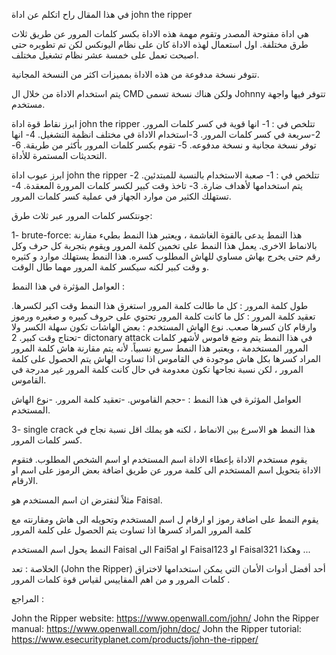  في هذا المقال راح اتكلم عن اداة john the ripper

هي اداة مفتوحة المصدر وتقوم مهمة هذه الاداة بكسر كلمات المرور عن طريق ثلاث طرق مختلفة. اول استعمال لهذه الاداة كان على نظام اليونكس لكن تم تطويره حتى اصبحت تعمل على خمسة عشر نظام تشغيل مختلف.

تتوفر نسخة مدفوعة من هذه الاداة بمميزات اكثر من النسخة المجانية.

يتم استخدام الاداة من خلال ال CMD ولكن هناك نسخة تسمى Johnny تتوفر فيها واجهة مستخدم.

ابرز نقاط قوة اداة john the ripper تتلخص في :
1- انها قوية في كسر كلمات المرور. 
2-سريعة في كسر كلمات المرور. 
3-استخدام الاداة في مختلف انظمة التشغيل. 
4- انها توفر نسخة مجانية و نسخة مدفوعه.
5- تقوم بكسر كلمات المرور بأكثر من طريقة. 
6- التحديثات المستمرة للأداة.

ابرز عيوب اداة john the ripper تتلخص في :
1- صعبة الاستخدام بالنسبة للمبتدئين. 
2- يتم استخدامها لأهداف ضارة. 
3- تاخذ وقت كبير لكسر كلمات المرورة المعقدة.
4- تستهلك الكثير من موارد الجهاز في عملية كسر كلمات المرور.

جونتكسر كلمات المرور عبر ثلاث طرق:

1- brute-force: هذا النمط يدعى بالقوة الغاشمة ، ويعتبر هذا النمط بطيء مقارنة بالانماط الاخرى. يعمل هذا النمط على تخمين كلمة المرور ويقوم بتجربة كل حرف وكل رقم حتى يخرج بهاش مساوي للهاش المطلوب كسره. هذا النمط يستهلك موارد و كثيره و وقت كبير لكنه سيكسر كلمة المرور مهما طال الوقت.

العوامل المؤثرة في هذا النمط :

طول كلمة المرور : كل ما طالت كلمة المرور استغرق هذا النمط وقت اكبر لكسرها.
تعقيد كلمة المرور : كل ما كانت كلمة المرور تحتوي على حروف كبيره و صغيره ورموز وارقام كان كسرها صعب.
نوع الهاش المستخدم : بعض الهاشات تكون سهلة الكسر ولا تحتاج وقت كبير.
2- dictonary attack في هذا النمط يتم وضع قاموس لأشهر كلمات المرور المستخدمة ، ويعتبر هذا النمط سريع نسبياً. لأنه يتم مقارنة هاش كلمة المرور المراد كسرها بكل هاش موجودة في القاموس اذا تساوت الهاش يتم الحصول على كلمة المرور ، لكن نسبة نجاحها تكون معدومة في حال كانت كلمة المرور غير مدرجة في القاموس.

العوامل المؤثرة في هذا النمط : -حجم القاموس. -تعقيد كلمة المرور. -نوع الهاش المستخدم.

3- single crack هذا النمط هو الاسرع بين الانماط ، لكنه هو يملك اقل نسبة نجاح في كسر كلمات المرور.

يقوم مستخدم الاداة بإعطاء الاداة اسم المستخدم او اسم الشخص المطلوب. فتقوم الاداة بتحويل اسم المستخدم الى كلمة مرور عن طريق اضافة بعض الرموز على اسم او الارقام.

مثلاً لنفترض ان اسم المستخدم هو Faisal.

يقوم النمط على اضافة رموز او ارقام ل اسم المستخدم وتحويله الى هاش ومقارنته مع كلمة المرور المراد كسرها اذا تساوت يتم الحصول على كلمة المرور

النمط يحول اسم المستخدم Faisal الى Fai5al او Faisal123 او Faisal321 وهكذا ...

الخلاصة : تعد (John the Ripper) أحد أفضل أدوات الأمان التي يمكن استخدامها لاختراق كلمات المرور و من اهم المقاييس لقياس قوة كلمات المرور .

المراجع :

John the Ripper website: https://www.openwall.com/john/ John the Ripper manual: https://www.openwall.com/john/doc/ John the Ripper tutorial: https://www.esecurityplanet.com/products/john-the-ripper/

